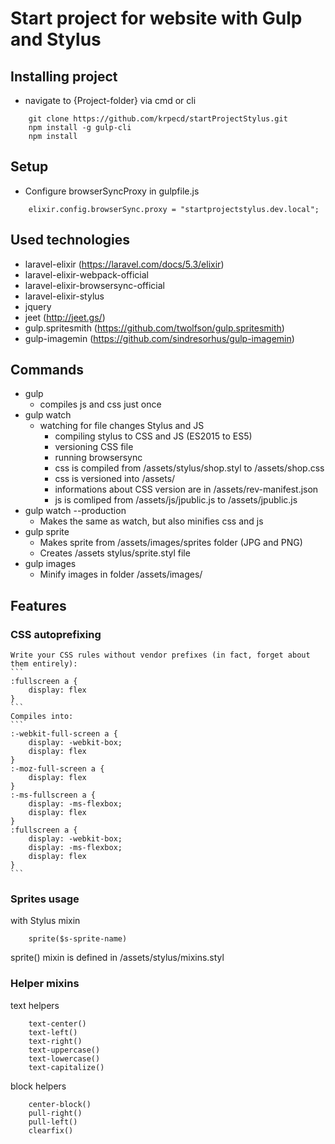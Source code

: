 # Start project for website with Gulp and Stylus





## Installing project

-	navigate to {Project-folder} via cmd or cli
```
	git clone https://github.com/krpecd/startProjectStylus.git
	npm install -g gulp-cli
	npm install
```

## Setup
-	Configure browserSyncProxy in gulpfile.js
```
	elixir.config.browserSync.proxy = "startprojectstylus.dev.local";
```


## Used technologies
-	laravel-elixir (https://laravel.com/docs/5.3/elixir)
-	laravel-elixir-webpack-official
-	laravel-elixir-browsersync-official
-	laravel-elixir-stylus
-	jquery
-	jeet (http://jeet.gs/)
-	gulp.spritesmith (https://github.com/twolfson/gulp.spritesmith)
-	gulp-imagemin (https://github.com/sindresorhus/gulp-imagemin)
	
## Commands

-	gulp
	-	compiles js and css just once
-	gulp watch
	-	watching for file changes Stylus and JS 
		-	compiling stylus to CSS and JS (ES2015 to ES5)
		-	versioning CSS file
		-	running browsersync
		-	css is compiled from /assets/stylus/shop.styl to /assets/shop.css
		-	css is versioned into /assets/ 
		-	informations about CSS version are in /assets/rev-manifest.json
		-	js is comliped from /assets/js/jpublic.js to /assets/jpublic.js
-	gulp watch --production
	-	Makes the same as watch, but also minifies css and js
-	gulp sprite
	-	Makes sprite from /assets/images/sprites folder (JPG and PNG)
	-	Creates /assets stylus/sprite.styl file
-	gulp images
	-	Minify images in folder /assets/images/	




## Features

### CSS autoprefixing
	
	Write your CSS rules without vendor prefixes (in fact, forget about them entirely):
	```
	:fullscreen a {
	    display: flex
	}
	```
	Compiles into:
	```
	:-webkit-full-screen a {
	    display: -webkit-box;
	    display: flex
	}
	:-moz-full-screen a {
	    display: flex
	}
	:-ms-fullscreen a {
	    display: -ms-flexbox;
	    display: flex
	}
	:fullscreen a {
	    display: -webkit-box;
	    display: -ms-flexbox;
	    display: flex
	}
	```

### Sprites usage
with Stylus mixin 
```
	sprite($s-sprite-name) 
```
sprite() mixin is defined in /assets/stylus/mixins.styl

### Helper mixins

text helpers
```
	text-center()
	text-left()
	text-right()
	text-uppercase()
	text-lowercase()
	text-capitalize()
```

block helpers
```
	center-block()
	pull-right()
	pull-left()
	clearfix()
```